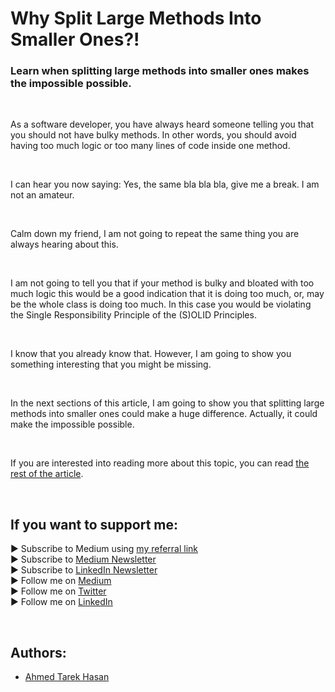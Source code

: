 <link rel="canonical" href="https://levelup.gitconnected.com/why-split-large-methods-into-smaller-ones-7b71f26f8745?sk=96135ab1f0d7149aa26837c9f1f0b044" />

# Why Split Large Methods Into Smaller Ones?!
### Learn when splitting large methods into smaller ones makes the impossible possible.

<p align="center">
  <!--<img src="https://miro.medium.com/max/1400/1*wigBG8n81Nnht1rj_j1Dkw.jpeg">-->
</p>

<br/>

<p>
As a software developer, you have always heard someone telling you that you should not have bulky methods. In other words, you should avoid having too much logic or too many lines of code inside one method.
</p>

<br/>

<p>
I can hear you now saying: Yes, the same bla bla bla, give me a break. I am not an amateur.
</p>

<br/>

<p>
Calm down my friend, I am not going to repeat the same thing you are always hearing about this.
</p>

<br/>

<p>
I am not going to tell you that if your method is bulky and bloated with too much logic this would be a good indication that it is doing too much, or, may be the whole class is doing too much. In this case you would be violating the Single Responsibility Principle of the (S)OLID Principles.
</p>

<br/>

<p>
I know that you already know that. However, I am going to show you something interesting that you might be missing.
</p>

<br/>

<p>
In the next sections of this article, I am going to show you that splitting large methods into smaller ones could make a huge difference. Actually, it could make the impossible possible.
</p>

<br/>

If you are interested into reading more about this topic, you can read [the rest of the article][Article]. 

<br/>

## If you want to support me:
▶ Subscribe to Medium using [my referral link][Membership]<br/>
▶ Subscribe to [Medium Newsletter][Subscribe]<br/>
▶ Subscribe to [LinkedIn Newsletter][Newsletter]<br/>
▶ Follow me on [Medium][Blog]<br/>
▶ Follow me on [Twitter][Twitter]<br/>
▶ Follow me on [LinkedIn][LinkedIn]

<br/>

## Authors:
* [Ahmed Tarek Hasan]


[Ahmed Tarek Hasan]: https://medium.com/@eng_ahmed.tarek
[Blog]: https://medium.com/@eng_ahmed.tarek
[Membership]: https://medium.com/@eng_ahmed.tarek/membership
[Subscribe]: https://medium.com/subscribe/@eng_ahmed.tarek
[Twitter]: https://twitter.com/AhmedTarekHasa1
[LinkedIn]: https://www.linkedin.com/in/atarekhasan/
[Friend Links]: https://www.linkedin.com/feed/update/urn:li:activity:6866082670108143616/
[Newsletter]: https://www.linkedin.com/newsletters/development-simply-put-6866647119655247872/
[Article]: https://levelup.gitconnected.com/why-split-large-methods-into-smaller-ones-7b71f26f8745?sk=96135ab1f0d7149aa26837c9f1f0b044